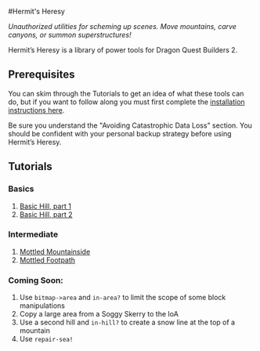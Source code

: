 #Hermit's Heresy

*Unauthorized utilities for scheming up scenes. Move mountains, carve canyons, or summon superstructures!*

Hermit’s Heresy is a library of power tools for Dragon Quest Builders 2.

## Prerequisites
You can skim through the Tutorials to get an idea of what these tools can do, but if you want to follow along
you must first complete the [installation instructions here](https://docs.racket-lang.org/hermits-heresy/index.html).

Be sure you understand the "Avoiding Catastrophic Data Loss" section. You should be confident with your personal backup strategy before using Hermit’s Heresy.

## Tutorials

### Basics
1. [Basic Hill, part 1](tutorials/basic-hill-1.html)
1. [Basic Hill, part 2](tutorials/basic-hill-2.html)

### Intermediate
1. [Mottled Mountainside](tutorials/mottled-mountainside.html)
1. [Mottled Footpath](tutorials/mottled-footpath.html)

### Coming Soon:
1. Use `bitmap->area` and `in-area?` to limit the scope of some block manipulations
1. Copy a large area from a Soggy Skerry to the IoA
1. Use a second hill and `in-hill?` to create a snow line at the top of a mountain
1. Use `repair-sea!`